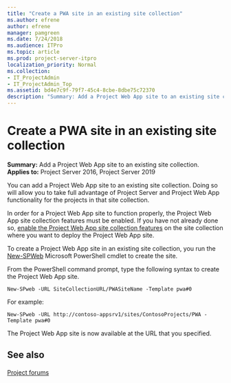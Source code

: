 ```yaml
---
title: "Create a PWA site in an existing site collection"
ms.author: efrene
author: efrene
manager: pamgreen
ms.date: 7/24/2018
ms.audience: ITPro
ms.topic: article
ms.prod: project-server-itpro
localization_priority: Normal
ms.collection:
- IT_ProjectAdmin
- IT_ProjectAdmin_Top
ms.assetid: bd4e7c9f-79f7-45c4-8cbe-8dbe75c72370
description: "Summary: Add a Project Web App site to an existing site collection."
---
```


# Create a PWA site in an existing site collection
 
 **Summary:** Add a Project Web App site to an existing site collection.<br/>
**Applies to:** Project Server 2016, Project Server 2019
  
You can add a Project Web App site to an existing site collection. Doing so will allow you to take full advantage of Project Server and Project Web App functionality for the projects in that site collection.
  
In order for a Project Web App site to function properly, the Project Web App site collection features must be enabled. If you have not already done so, [enable the Project Web App site collection features](enable-the-project-web-app-site-collection-features-in-project-server-2016.md) on the site collection where you want to deploy the Project Web App site.
  
To create a Project Web App site in an existing site collection, you run the [New-SPWeb](https://docs.microsoft.com/en-us/powershell/module/sharepoint-server/new-spweb?view=sharepoint-ps) Microsoft PowerShell cmdlet to create the site. 

From the PowerShell command prompt, type the following syntax to create the Project Web App site.
  
```
New-SPweb -URL SiteCollectionURL/PWASiteName -Template pwa#0

```

For example:
  
```
New-SPweb -URL http://contoso-appsrv1/sites/ContosoProjects/PWA -Template pwa#0

```

The Project Web App site is now available at the URL that you specified.
  
## See also

#### 



[Project forums](https://social.technet.microsoft.com/Forums/en-US/category/project)

